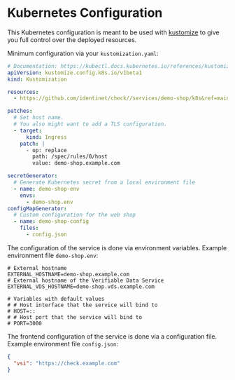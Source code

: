# Kubernetes Configuration

This Kubernetes configuration is meant to be used with [kustomize](https://kustomize.io/) to give you full control over
the deployed resources.

Minimum configuration via your `kustomization.yaml`:

```yaml
# Documentation: https://kubectl.docs.kubernetes.io/references/kustomize/kustomization/
apiVersion: kustomize.config.k8s.io/v1beta1
kind: Kustomization

resources:
  - https://github.com/identinet/check//services/demo-shop/k8s&ref=main

patches:
  # Set host name.
  # You also might want to add a TLS configuration.
  - target:
      kind: Ingress
    patch: |
      - op: replace
        path: /spec/rules/0/host
        value: demo-shop.example.com

secretGenerator:
  # Generate Kubernetes secret from a local environment file
  - name: demo-shop-env
    envs:
      - demo-shop.env
configMapGenerator:
  # Custom configuration for the web shop
  - name: demo-shop-config
    files:
      - config.json
```

The configuration of the service is done via environment variables. Example environment file `demo-shop.env`:

```dotenv
# External hostname
EXTERNAL_HOSTNAME=demo-shop.example.com
# External hostname of the Verifiable Data Service
EXTERNAL_VDS_HOSTNAME=demo-shop.vds.example.com

# Variables with default values
# # Host interface that the service will bind to
# HOST=::
# # Host port that the service will bind to
# PORT=3000
```

The frontend configuration of the service is done via a configuration file. Example environment file `config.json`:

```json
{
  "vsi": "https://check.example.com"
}
```

